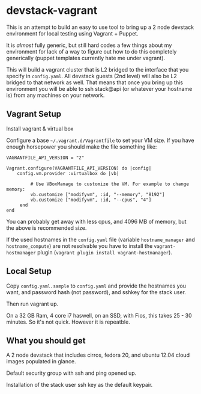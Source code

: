 devstack-vagrant
================

This is an attempt to build an easy to use tool to bring up a 2 node
devstack environment for local testing using Vagrant + Puppet.

It is *almost* fully generic, but still hard codes a few things about
my environment for lack of a way to figure out how to do this
completely generically (puppet templates currently hate me under
vagrant).

This will build a vagrant cluster that is L2 bridged to the interface
that you specify in ``config.yaml``. All devstack guests (2nd
level) will also be L2 bridged to that network as well. That means
that once you bring up this environment you will be able to ssh
stack@api (or whatever your hostname is) from any machines on your
network.

Vagrant Setup
------------------------

Install vagrant & virtual box

Configure a base ``~/.vagrant.d/Vagrantfile`` to set your VM size. If you
have enough horsepower you should make the file something like:

    VAGRANTFILE_API_VERSION = "2"

    Vagrant.configure(VAGRANTFILE_API_VERSION) do |config|
        config.vm.provider :virtualbox do |vb|

             # Use VBoxManage to customize the VM. For example to change memory:
             vb.customize ["modifyvm", :id, "--memory", "8192"]
             vb.customize ["modifyvm", :id, "--cpus", "4"]
         end
    end

You can probably get away with less cpus, and 4096 MB of memory, but
the above is recommended size.

If the used hostnames in the ``config.yaml`` file (variable ``hostname_manager``
and ``hostname_compute``) are not resolvable you have to install the
``vagrant-hostmanager`` plugin (``vagrant plugin install vagrant-hostmanager``).


Local Setup
--------------------
Copy ``config.yaml.sample`` to ``config.yaml`` and provide the
hostnames you want, and password hash (not password), and sshkey for
the stack user.

Then run vagrant up.

On a 32 GB Ram, 4 core i7 haswell, on an SSD, with Fios, this takes
25 - 30 minutes. So it's not quick. However it is repeatble.


What you should get
-----------------------------------
A 2 node devstack that includes cirros, fedora 20, and ubuntu 12.04
cloud images populated in glance.

Default security group with ssh and ping opened up.

Installation of the stack user ssh key as the default keypair.

